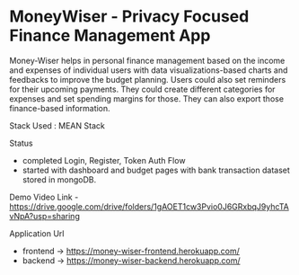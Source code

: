 # MoneyWiser - Privacy Focused Finance Management App

Money-Wiser helps in personal finance management based on the income and expenses of individual users with data visualizations-based charts and feedbacks to improve the budget planning. Users could also set reminders for their upcoming payments. They could create different categories for expenses and set spending margins for those. They can also export those finance-based information.

Stack Used : MEAN Stack

Status
 - completed Login, Register, Token Auth Flow
 - started with dashboard and budget pages with bank transaction dataset stored in mongoDB.

Demo Video Link - https://drive.google.com/drive/folders/1gAOET1cw3Pvio0J6GRxbqJ9yhcTAvNpA?usp=sharing

Application Url
 - frontend -> https://money-wiser-frontend.herokuapp.com/
 - backend -> https://money-wiser-backend.herokuapp.com/
